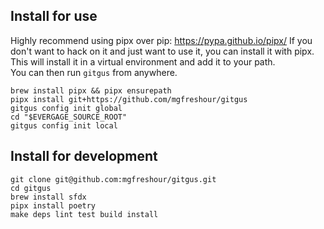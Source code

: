 
## Install for use
Highly recommend using pipx over pip: https://pypa.github.io/pipx/ 
If you don't want to hack on it and just want to use it, you can install it with pipx.  
This will install it in a virtual environment and add it to your path.  
You can then run `gitgus` from anywhere.

```shell
brew install pipx && pipx ensurepath
pipx install git+https://github.com/mgfreshour/gitgus
gitgus config init global
cd "$EVERGAGE_SOURCE_ROOT"
gitgus config init local
```

## Install for development 
```shell
git clone git@github.com:mgfreshour/gitgus.git
cd gitgus
brew install sfdx
pipx install poetry
make deps lint test build install
```
